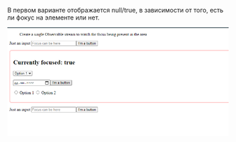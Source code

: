 В первом варианте отображается null/true, в зависимости от того, есть ли фокус на элементе или нет.

![focus](src/assets/screenshots/focus.png "focus in true or null")
